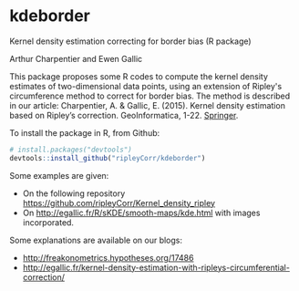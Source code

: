 # kdeborder
Kernel density estimation correcting for border bias (R package)

Arthur Charpentier and Ewen Gallic

This package proposes some R codes to compute the kernel density estimates of two-dimensional data points, using an extension of Ripley's circumference method to correct for border bias.
The method is described in our article: Charpentier, A. & Gallic, E. (2015). Kernel density estimation based on Ripley’s correction. GeoInformatica, 1-22. [Springer](https://link.springer.com/article/10.1007/s10707-015-0232-z).


To install the package in R, from Github:
```R
# install.packages("devtools")
devtools::install_github("ripleyCorr/kdeborder")
```

Some examples are given:
- On the following repository https://github.com/ripleyCorr/Kernel_density_ripley
- On http://egallic.fr/R/sKDE/smooth-maps/kde.html with images incorporated.


Some explanations are available on our blogs:
- http://freakonometrics.hypotheses.org/17486
- http://egallic.fr/kernel-density-estimation-with-ripleys-circumferential-correction/
